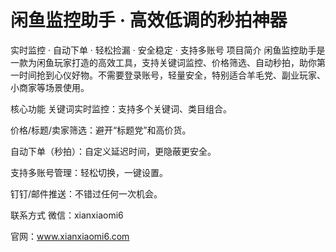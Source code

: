 # 闲鱼监控助手 · 高效低调的秒拍神器
实时监控 · 自动下单 · 轻松捡漏 · 安全稳定 · 支持多账号
项目简介
闲鱼监控助手是一款为闲鱼玩家打造的高效工具，支持关键词监控、价格筛选、自动秒拍，助你第一时间抢到心仪好物。不需要登录账号，轻量安全，特别适合羊毛党、副业玩家、小商家等场景使用。

核心功能
关键词实时监控：支持多个关键词、类目组合。

价格/标题/卖家筛选：避开“标题党”和高价货。

自动下单（秒拍）：自定义延迟时间，更隐蔽更安全。

支持多账号管理：轻松切换，一键设置。

钉钉/邮件推送：不错过任何一次机会。

联系方式
微信：xianxiaomi6 

官网：www.xianxiaomi6.com

